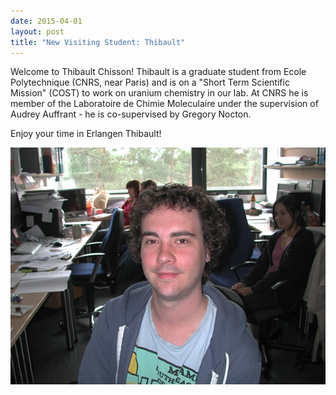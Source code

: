```yaml
---
date: 2015-04-01
layout: post
title: "New Visiting Student: Thibault"
---
```


Welcome to Thibault Chisson! 
Thibault is a graduate student from Ecole Polytechnique (CNRS, near Paris) and is on a "Short Term Scientific Mission" (COST) to work on uranium chemistry in our lab. 
At CNRS he is member of the Laboratoire de Chimie Moleculaire under the supervision of Audrey Auffrant - he is co-supervised by Gregory Nocton.

Enjoy your time in Erlangen Thibault!

![Thibault](/assets/img/Thibault_klein.jpg)